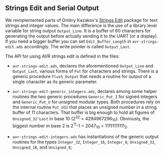 Strings Edit and Serial Output
-----

We reimplemented parts of Dmitry Kazakov's [Strings
Edit](https://www.dmitry-kazakov.de/ada/strings_edit.htm) package for
text strings and integer values. The main difference is the use of a
library level variable for string output `Output_Line`. It is a buffer
of 60 characters for generating the output before actually sending it
to the UART (or a display). If you need a bigger buffer you can set
`Edit_Buffer_Length` in `avr-strings-edit.ads` accordingly. The write
pointer is called `Output_Last`.

The API for using AVR strings edit is defined in the files:
- `avr-strings-edit.ads`, declares the aforementioned `Output_Line`
  and `Output_Last`, various forms of `Put` for characters and
  strings. There is a generic procedure `Flush_Output` that needs a
  routine for output of a single character as its generic parameter.

- `avr-strings-edit-generic_integers.ads`, declares among some helper
  routines the two generic procedures `Generic_Put_I` for signed
  integers and `Generic_Put_U` for unsigned modular types. Both
  procedures rely on the internal routine `Put_U32` that places an
  unsigned number in a string buffer of 11 characters. That buffer is
  big enough to hold all figures of `Unsigned_32'Last` in base 10
  (2<sup>32</sup> = 4294967296<sub>10</sub>). Obviously, the biggest
  number in base 2 is 2<sup>11</sup>-1 = 2047<sub>10</sub> =
  11111111111<sub>2</sub>.

- `avr-strings-edit-integers.ads` has instantiations of the generic
  output routines for the types `Integer_32`, `Integer_16`,
  `Integer_8`, `Unsigned_32`, `Unsigned_16`, and `Unsigned_8`;

